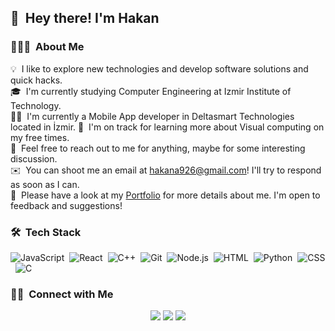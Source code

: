 ## 👋 &nbsp;Hey there! I'm Hakan

### 👨🏻‍💻 &nbsp;About Me

💡 &nbsp;I like to explore new technologies and develop software solutions and quick hacks.\
🎓 &nbsp;I'm currently studying Computer Engineering at Izmir Institute of Technology.\
🧑‍💻 &nbsp;I'm currently a Mobile App developer in Deltasmart Technologies located in İzmir.
🌱 &nbsp;I'm on track for learning more about Visual computing on my free times.\
💬 &nbsp;Feel free to reach out to me for anything, maybe for some interesting discussion.\
✉️ &nbsp;You can shoot me an email at hakana926@gmail.com! I'll try to respond as soon as I can.\
📄 &nbsp;Please have a look at my [Portfolio](https://hakanalp.dev/) for more details about me. I'm open to feedback and suggestions!

### 🛠 &nbsp;Tech Stack

![JavaScript](https://img.shields.io/badge/-JavaScript-05122A?style=flat&logo=javascript)&nbsp;
![React](https://img.shields.io/badge/-React-05122A?style=flat&logo=react)&nbsp;
![C++](https://img.shields.io/badge/-C++-05122A?style=flat&logo=C%2B%2B&logoColor=00599C)&nbsp;
![Git](https://img.shields.io/badge/-Git-05122A?style=flat&logo=git)&nbsp;
![Node.js](https://img.shields.io/badge/-Node.js-05122A?style=flat&logo=node.js)&nbsp;
![HTML](https://img.shields.io/badge/-HTML-05122A?style=flat&logo=HTML5)&nbsp;
![Python](https://img.shields.io/badge/-Python-05122A?style=flat&logo=python)&nbsp;
![CSS](https://img.shields.io/badge/-CSS-05122A?style=flat&logo=CSS3&logoColor=1572B6)&nbsp;
![C](https://img.shields.io/badge/-C-05122A?style=flat&logo=C&logoColor=A8B9CC)&nbsp;


### 🤝🏻 &nbsp;Connect with Me

<p align="center">
<a href="https://hakanalp.dev/"><img src="https://img.shields.io/badge/-hakanalp.dev-3423A6?style=flat&logo=Google-Chrome&logoColor=white"/></a>
<a href="https://linkedin.com/in/AVS1508"><img src="https://img.shields.io/badge/-Hakan%20Alp-0077B5?style=flat&logo=Linkedin&logoColor=white"/></a>
<a href="mailto:hakana926@gmail.com"><img src="https://img.shields.io/badge/-hakana926@gmail.com-D14836?style=flat&logo=Gmail&logoColor=white"/></a>
</p>